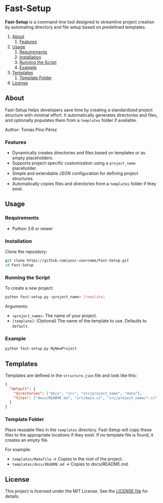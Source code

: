 # Fast-Setup

**Fast-Setup** is a command-line tool designed to streamline project creation by automating directory and file setup based on predefined templates.

1. [About](#about)
   1. [Features](#features)
2. [Usage](#usage)
   1. [Requirements](#requirements)
   2. [Installation](#installation)
   3. [Running the Script](#running-the-script)
   4. [Example](#example)
3. [Templates](#templates)
   1. [Template Folder](#template-folder)
4. [License](#license)

## About

Fast-Setup helps developers save time by creating a standardized project structure with minimal effort. It automatically generates directories and files, and optionally populates them from a `templates` folder if available.

Author: Tomás Pino Pérez
### Features

- Dynamically creates directories and files based on templates or as empty placeholders.
- Supports project-specific customization using a `project_name` placeholder.
- Simple and extendable JSON configuration for defining project structures.
- Automatically copies files and directories from a `templates` folder if they exist.

## Usage
### Requirements

- Python 3.6 or newer

### Installation

Clone the repository:

```bash
git clone https://github.com/your-username/Fast-Setup.git
cd Fast-Setup
```

### Running the Script

To create a new project:
```bash
python fast-setup.py <project_name> [template]
```

Arguments:
- `<project_name>`: The name of your project.
- `[template]`: (Optional) The name of the template to use. Defaults to `default`.

### Example

```bash
python fast-setup.py MyNewProject
```

## Templates

Templates are defined in the `structure.json` file and look like this:
```json
{
  "default": {
    "directories": ["docs", "src", "src/project_name", "data"],
    "files": ["docs/README.md", "src/main.cc", "src/project_name/*.cc", "src/project_name/*.h", "data/input.txt", "Makefile"]
  }
}
```

### Template Folder

Place reusable files in the `templates` directory. Fast-Setup will copy these files to the appropriate locations if they exist. If no template file is found, it creates an empty file.

For example:
- `templates/Makefile` → Copies to the root of the project.
- `templates/docs/README.md` → Copies to docs/README.md.

## License

This project is licensed under the MIT License. See the [LICENSE file](../LICENSE) for details.